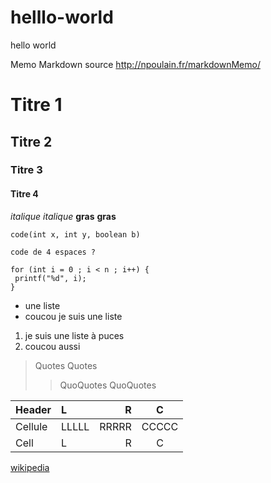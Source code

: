 # helllo-world
hello world

Memo Markdown
source http://npoulain.fr/markdownMemo/

# Titre 1
## Titre 2
### Titre 3 
#### Titre 4

_italique_
*italique*
__gras__
**gras**


`code(int x, int y, boolean b)`

    code de 4 espaces ?
    
 ```
 for (int i = 0 ; i < n ; i++) {
  printf("%d", i);
 }
 ```
 
- une liste
- coucou je suis une liste

1. je suis une liste à puces
2. coucou aussi

> Quotes
> Quotes
>> QuoQuotes
>> QuoQuotes

| Header   | L      | R      | C
| ---      | :---   | ---:   | :---:
| Cellule  | LLLLL  | RRRRR  | CCCCC
| Cell     | L      | R      | C

[wikipedia][WP]

[WP]: https://fr.wikipedia.org/ "En français"


  
